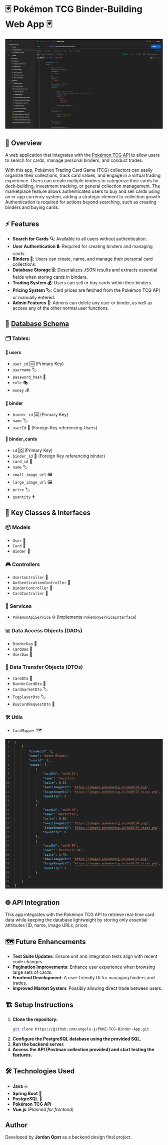 # 🃏 Pokémon TCG Binder-Building Web App 🃏

![Example Postman View With Requests](docs/screenshots/Postman%20View.png)

## 📖 Overview
A web application that integrates with the [Pokémon TCG API](https://pokemontcg.io/) to allow users to search for cards, manage personal binders, and conduct trades.  

With this app, Pokémon Trading Card Game (TCG) collectors can easily organize their collections, track card values, and engage in a virtual trading experience.
Users can create multiple binders to categorize their cards for deck-building, investment tracking, or general collection management.
The marketplace feature allows authenticated users to buy and sell cards using an in-app currency system, adding a strategic element to collection growth.
Authentication is required for actions beyond searching, such as creating binders and buying cards.

## ⚡ Features
- **Search for Cards 🔍**: Available to all users without authentication.
- **User Authentication 🔒**: Required for creating binders and managing cards.
- **Binders 📂**: Users can create, name, and manage their personal card collections.
- **Database Storage 🗄️**: Deserializes JSON results and extracts essential fields when storing cards in binders.
- **Trading System 💰**: Users can sell or buy cards within their binders.
- **Pricing System 🏷️**: Card prices are fetched from the Pokémon TCG API or manually entered.
- **Admin Features 👀**: Admins can delete any user or binder, as well as access any of the other normal user functions.

## 💾 [Database Schema](database/pokemonTcgSQL.sql)
### 🗂️ Tables:
#### 👤 users
- `user_id`  🆔 (Primary Key)
- `username` 🏷️
- `password_hash` 🔑
- `role` 🎭
- `money` 💰

#### 📁 binder
- `binder_id` 🆔 (Primary Key)
- `name` 🏷️
- `userId` 🔗 (Foreign Key referencing Users)

#### 🎴 binder_cards
- `id` 🆔 (Primary Key)
- `binder_id` 🔗 (Foreign Key referencing binder)
- `card_id` 🎴
- `name` 🏷️
- `small_image_url` 🖼️
- `large_image_url` 🖼️
- `price` 🏷️
- `quantity` ➕

## 🎯 Key Classes & Interfaces
### 📦 Models
- `User` 👤
- `Card` 🎴
- `Binder` 📂

### 🎮 Controllers ###
- `UserController` 👥
- `AuthenticationController` 🔑
- `BinderController` 📂
- `CardController` 🎴

### 🔧 Services
- `PokemonApiService` 🌐 (Implements `PokemonServiceInterface`)

### 📊 Data Access Objects (DAOs)
- `BinderDao` 📂
- `CardDao` 🎴
- `UserDao` 👤

### 📜 Data Transfer Objects (DTOs)
- `CardDto` 🎴
- `BinderCardDto` 📂
- `CardmarketDto` 🏷️
- `TcgplayerDto` 🏷️
- `BuyCardRequestDto` 🛒

### 🛠️ Utils
- `CardMapper` 🗺️

![Example Binder View in JSON](docs/screenshots/Binder%20View.png)

## 🌐 API Integration
This app integrates with the Pokémon TCG API to retrieve real-time card data while keeping the 
database lightweight by storing only essential attributes (ID, name, image URLs, price).

## 🗺️ Future Enhancements
- **Test Suite Updates**: Ensure unit and integration tests align with recent code changes.
- **Pagination Improvements**: Enhance user experience when browsing large sets of cards.
- **Frontend Development**: A user-friendly UI for managing binders and trades.
- **Improved Market System**: Possibly allowing direct trade between users.

## 🏗️ Setup Instructions
1. **Clone the repository:**
   ```sh
   git clone https://github.com/angelo-j/POKE-TCG-Binder-App.git
   ```
2. **Configure the PostgreSQL database using the provided SQL.**
3. **Run the backend server.**
4. **Access the API (Postman collection provided) and start testing the features.**

## 🛠️ Technologies Used
- **Java** ☕
- **Spring Boot** 🌱
- **PostgreSQL** 🐘
- **Pokémon TCG API**
- **Vue.js** *(Planned for frontend)*

## Author
Developed by **Jordan Opst** as a backend design final project.

